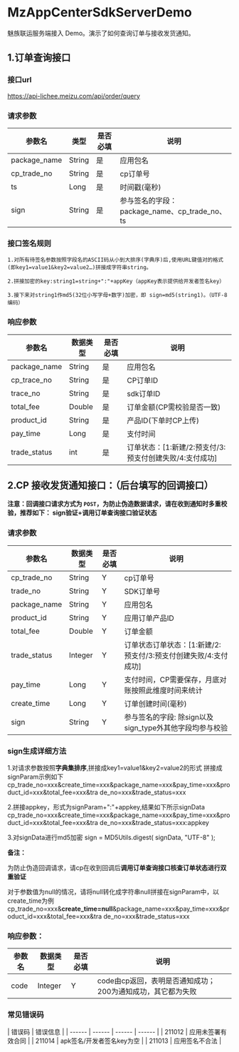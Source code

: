 # MzAppCenterSdkServerDemo

魅族联运服务端接入 Demo。演示了如何查询订单与接收发货通知。

## 1.订单查询接口

### 接口url

https://api-lichee.meizu.com/api/order/query

### 请求参数
| 参数名 | 类型 | 是否必填 | 说明 |
| ------ | ------ | ------ | ------ |
| package_name | String | 是 | 应用包名 |
| cp_trade_no | String | 是 | cp订单号 |
| ts | Long | 是 | 时间戳(毫秒) |
| sign | String | 是 | 参与签名的字段：package_name、cp_trade_no、ts |

### 接口签名规则
    1.对所有待签名参数按照字段名的ASCII码从小到大排序(字典序)后,使用URL键值对的格式(即key1=value1&key2=value2…)拼接成字符串string。

    2.拼接加密的key:string1=string+":"+appKey（appKey表示提供给开发者签名key）

    3.接下来对string1作md5(32位小写字母+数字)加密，即 sign=md5(string1)。（UTF-8编码）

### 响应参数

| 参数名 | 数据类型 | 是否必填 | 说明 |
| ------ | ------ | ------ | ------ |
| package_name	| String | 是 | 应用包名
| cp_trace_no	| String | 是 | CP订单ID
| trace_no	| String | 是 | sdk订单ID
| total_fee	| Double | 是 | 订单金额(CP需校验是否一致)
| product_id | String | 是 | 产品ID(下单时CP上传)
| pay_time	| Long | 是 | 支付时间
| trade_status	| int | 是 | 订单状态：[1:新建/2:预支付/3:预支付创建失败/4:支付成功]


## 2.CP 接收发货通知接口：（后台填写的回调接口）

__注意：回调接口请求方式为 `POST`，为防止伪造数据请求，请在收到通知时多重校验，推荐如下： sign验证+调用订单查询接口验证状态__

### 请求参数
| 参数名 | 数据类型 | 是否必填 | 说明 |
| ------ | ------ | ------ | ------ |
| cp_trade_no | String | Y | cp订单号
| trade_no | String	| Y	| SDK订单号
| package_name | String | Y | 应用包名
| product_id | String |  Y | 应用订单产品ID
| total_fee  | Double | Y | 订单金额
| trade_status | Integer | Y | 订单状态订单状态：[1:新建/2:预支付/3:预支付创建失败/4:支付成功]
| pay_time | Long | Y | 支付时间，CP需要保存，月底对账按照此维度时间来统计
| create_time | Long | Y | 订单创建时间(毫秒)
| sign | String | Y	|  参与签名的字段: 除sign以及sign_type外其他字段均参与校验

### sign生成详细方法

1.对请求参数按照**字典集排序**,拼接成key1=value1&key2=value2的形式 拼接成signParam示例如下
cp_trade_no=xxx&create_time=xxx&package_name=xxx&pay_time=xxx&product_id=xxx&total_fee=xxx&tra de_no=xxx&trade_status=xxx

2.拼接appkey，形式为signParam+":"+appkey,结果如下所示signData
cp_trade_no=xxx&create_time=xxx&package_name=xxx&pay_time=xxx&product_id=xxx&total_fee=xxx&tra de_no=xxx&trade_status=xxx:appkey

3.对signData进行md5加密 sign = MD5Utils.digest( signData, "UTF-8" );

**备注：**

为防止伪造回调请求，请cp在收到回调后**调用订单查询接口核查订单状态进行双重验证**

对于参数值为null的情况，请将null转化成字符串null拼接在signParam中，以create_time为例
cp_trade_no=xxx&**create_time=null**&package_name=xxx&pay_time=xxx&product_id=xxx&total_fee=xxx&tra de_no=xxx&trade_status=xxx


### 响应参数：
| 参数名 | 数据类型 | 是否必填 | 说明 |
| ------ | ------ | ------ | ------ |
| code | Integer | Y | code由cp返回，表明是否通知成功；200为通知成功，其它都为失败 |

### 常见错误码

| 错误码 | 错误信息 |
| ------ | ------ | ------ | ------ |
| 211012	| 应用未签署有效合同 |
| 211014	| apk签名/开发者签名key为空 |
| 211013	| 应用签名不合法 |
